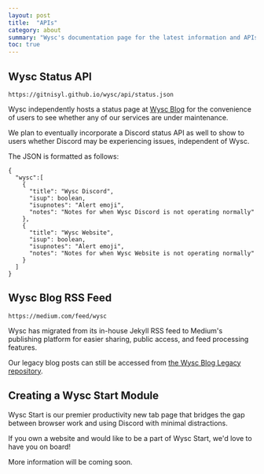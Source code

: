 ```yaml
---
layout: post
title:  "APIs"
category: about
summary: "Wysc's documentation page for the latest information and APIs."
toc: true
---
```


## Wysc Status API

```
https://gitnisyl.github.io/wysc/api/status.json
```

Wysc independently hosts a status page at <a href="../../blog">Wysc Blog</a> for the convenience of users to see whether any of our services are under maintenance.

We plan to eventually incorporate a Discord status API as well to show to users whether Discord may be experiencing issues, independent of Wysc.

The JSON is formatted as follows:
```
{
  "wysc":[
    {
      "title": "Wysc Discord",
      "isup": boolean,
      "isupnotes": "Alert emoji",
      "notes": "Notes for when Wysc Discord is not operating normally"
    },
    {
      "title": "Wysc Website",
      "isup": boolean,
      "isupnotes": "Alert emoji",
      "notes": "Notes for when Wysc Website is not operating normally"
    }
  ]
}
```

## Wysc Blog RSS Feed

```
https://medium.com/feed/wysc
```

Wysc has migrated from its in-house Jekyll RSS feed to Medium's publishing platform for easier sharing, public access, and feed processing features.

Our legacy blog posts can still be accessed from <a href="../../blog/legacy">the Wysc Blog Legacy repository</a>.

## Creating a Wysc Start Module

Wysc Start is our premier productivity new tab page that bridges the gap between browser work and using Discord with minimal distractions.

If you own a website and would like to be a part of Wysc Start, we'd love to have you on board!

More information will be coming soon.